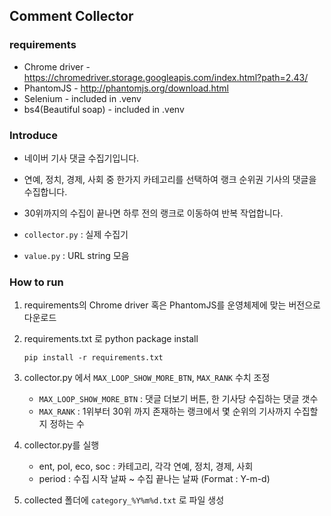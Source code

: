 ## Comment Collector
### requirements
* Chrome driver - https://chromedriver.storage.googleapis.com/index.html?path=2.43/
* PhantomJS - http://phantomjs.org/download.html
* Selenium - included in .venv
* bs4(Beautiful soap) - included in .venv

### Introduce
* 네이버 기사 댓글 수집기입니다.
* 연예, 정치, 경제, 사회 중 한가지 카테고리를 선택하여 랭크 순위권 기사의 댓글을 수집합니다.
* 30위까지의 수집이 끝나면 하루 전의 랭크로 이동하여 반복 작업합니다.

* `collector.py` : 실제 수집기
* `value.py` : URL string 모음

### How to run
1. requirements의 Chrome driver 혹은 PhantomJS를 운영체제에 맞는 버전으로 다운로드
2. requirements.txt 로 python package install

    ```pip install -r requirements.txt```
3. collector.py 에서 `MAX_LOOP_SHOW_MORE_BTN`, `MAX_RANK` 수치 조정
    * `MAX_LOOP_SHOW_MORE_BTN` : 댓글 더보기 버튼, 한 기사당 수집하는 댓글 갯수
    * `MAX_RANK` : 1위부터 30위 까지 존재하는 랭크에서 몇 순위의 기사까지 수집할 지 정하는 수
4. collector.py를 실행
    * ent, pol, eco, soc : 카테고리, 각각 연예, 정치, 경제, 사회
    * period : 수집 시작 날짜 ~ 수집 끝나는 날짜 (Format : Y-m-d)
5. collected 폴더에 `category_%Y%m%d.txt` 로 파일 생성


